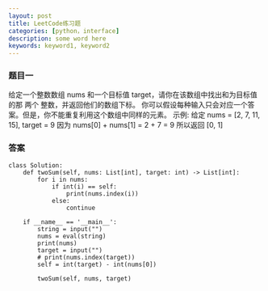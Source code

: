 ```yaml
---
layout: post
title: LeetCode练习题
categories: [python，interface]
description: some word here
keywords: keyword1, keyword2
---
```


### 题目一

给定一个整数数组 nums 和一个目标值 target，请你在该数组中找出和为目标值的那 两个 整数，并返回他们的数组下标。
你可以假设每种输入只会对应一个答案。但是，你不能重复利用这个数组中同样的元素。
示例:
给定 nums = [2, 7, 11, 15], target = 9
因为 nums[0] + nums[1] = 2 + 7 = 9
所以返回 [0, 1]


### 答案

```
class Solution:
    def twoSum(self, nums: List[int], target: int) -> List[int]:
        for i in nums:
            if int(i) == self:
                print(nums.index(i))
            else:
                continue

    if __name__ == '__main__':
        string = input("")
        nums = eval(string)
        print(nums)
        target = input("")
        # print(nums.index(target))
        self = int(target) - int(nums[0])

        twoSum(self, nums, target)
```


